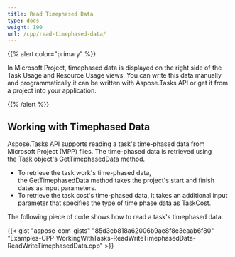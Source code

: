 ```yaml
---
title: Read Timephased Data
type: docs
weight: 190
url: /cpp/read-timephased-data/
---
```


{{% alert color="primary" %}} 

In Microsoft Project, timephased data is displayed on the right side of the Task Usage and Resource Usage views. You can write this data manually and programmatically it can be written with Aspose.Tasks API or get it from a project into your application.

{{% /alert %}} 
## **Working with Timephased Data**
Aspose.Tasks API supports reading a task's time-phased data from Microsoft Project (MPP) files. The time-phased data is retrieved using the Task object's GetTimephasedData method.

- To retrieve the task work's time-phased data, the GetTimephasedData method takes the project's start and finish dates as input parameters.
- To retrieve the task cost's time-phased data, it takes an additional input parameter that specifies the type of time phase data as TaskCost.

The following piece of code shows how to read a task's timephased data.

{{< gist "aspose-com-gists" "85d3cb818a62006b9ae8f8e3eaab6f80" "Examples-CPP-WorkingWithTasks-ReadWriteTimephasedData-ReadWriteTimephasedData.cpp" >}}
